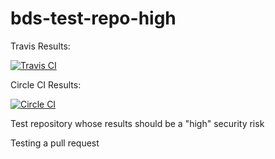 # bds-test-repo-high

Travis Results:

[![Travis CI](https://img.shields.io/travis/DuckBuild/bds-test-repo-high.svg)](https://travis-ci.org/DuckBuild/bds-test-repo-high)

Circle CI Results:

[![Circle CI](https://img.shields.io/circleci/project/github/DuckBuild/bds-test-repo-high.svg)](https://circleci.com/gh/DuckBuild/bds-test-repo-high)


Test repository whose results should be a "high" security risk

Testing a pull request
